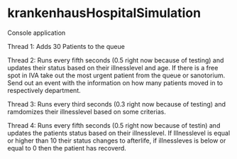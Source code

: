 # krankenhausHospitalSimulation
Console application

Thread 1: Adds 30 Patients to the queue

Thread 2: Runs every fifth seconds (0.5 right now because of testing) and updates their status based on their illnesslevel and age.
If there is a free spot in IVA take out the most urgent patient from the queue or sanotorium. 
Send out an event with the information on how many patients moved in to respectively department. 

Thread 3: Runs every third seconds (0.3 right now because of testing) and ramdomizes their illnesslevel based on some criterias.

Thread 4: Runs every fifth seconds (0.5 right now because of testin) and updates the patients status based on their illnesslevel. 
If Illnesslevel is equal or higher than 10 their status changes to afterlife, if illnessleves is below or equal to 0 then the patient has recoverd.

          
